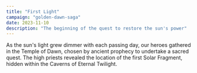 ```yaml
---
title: "First Light"
campaign: "golden-dawn-saga"
date: 2023-11-10
description: "The beginning of the quest to restore the sun's power"
---
```


As the sun's light grew dimmer with each passing day, our heroes gathered in the Temple of Dawn, chosen by ancient prophecy to undertake a sacred quest. The high priests revealed the location of the first Solar Fragment, hidden within the Caverns of Eternal Twilight.